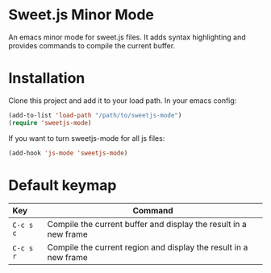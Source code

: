 # Sweet.js Minor Mode

An emacs minor mode for sweet.js files. It adds syntax highlighting and provides commands to compile the current buffer.

# Installation

Clone this project and add it to your load path. In your emacs config:

```lisp
(add-to-list 'load-path "/path/to/sweetjs-mode")
(require 'sweetjs-mode)
```

If you want to turn sweetjs-mode for all js files:

```lisp
(add-hook 'js-mode 'sweetjs-mode)
```

# Default keymap

|Key | Command |
|:---|---------|
|`C-c s c` | Compile the current buffer and display the result in a new frame |
|`C-c s r` | Compile the current region and display the result in a new frame |
